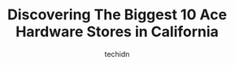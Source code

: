 ---
layout: ampstory
image: https://i0.wp.com/www.depkes.org/wp-content/uploads/2023/06/ace-hardware-0-in-california-1685967615.jpeg?resize=640,853
author: techidn
featured: false
description: Discover the impressive array of Ace Hardware options in California, where you can find 10 of the largest Ace Hardware establishments in the area. From renowned classics to hidden gems, Cali
title: Discovering The Biggest 10 Ace Hardware Stores in California
cover:
   title: Discovering The Biggest 10 Ace Hardware Stores in California
   subtitle: Rickpate
   background: https://www.depkes.org/wp-content/uploads/2023/06/ace-hardware-0-in-california-1685967615.jpeg

pages: 
 - layout: thirds
   top: <h1>#1 Ace Hardware of Van Nuys</h1>
   bottom: "<p>What a relief.  A hardware store that actually has hardware.  I cant believe how relieved I was to finally find a true hardware store in the Valley.  All of the hom</p>"
   background: https://www.depkes.org/wp-content/uploads/2023/06/ace-hardware-1-in-california-1685967616.jpeg
   backgroundblur: true
 - layout: thirds
   top: <h1>#2 Downtown Walnut Creek Ace Hardware</h1>
   bottom: "<p>2044 Mt Diablo Blvd, Walnut Creek, CA 94596, United States</p>"
   background: https://www.depkes.org/wp-content/uploads/2023/06/ace-hardware-2-in-california-1685967616.jpeg
   cta:
      link: https://www.depkes.org/blog/discovering-the-biggest-10-ace-hardware-stores-in-california/
      text: Discovering The Biggest 10 Ace Hardware Stores in California
 - layout: thirds
   top: <h1>#3 Mountain View-Ace Hardware of Mountain</h1>
   bottom: "<p>2555 Charleston Rd, Mountain View, CA 94043, United States</p>"
   background: https://www.depkes.org/wp-content/uploads/2023/06/ace-hardware-3-in-california-1685967616.jpeg
   cta:
      link: https://www.depkes.org/blog/discovering-the-biggest-10-ace-hardware-stores-in-california/
      text: Discovering The Biggest 10 Ace Hardware Stores in California
 - layout: thirds
   top: <h1>#4 Ace Hardware of Pinole</h1>
   bottom: "<p>1440 Fitzgerald Dr, Pinole, CA 94564, United States</p>"
   background: https://images.unsplash.com/photo-1527066579998-dbbae57f45ce?ixlib=rb-4.0.3&ixid=MnwxMjA3fDB8MHxwaG90by1wYWdlfHx8fGVufDB8fHx8&auto=format&fit=crop&w=640&h=853&q=80
   cta:
      link: https://www.depkes.org/blog/discovering-the-biggest-10-ace-hardware-stores-in-california/
      text: Discovering The Biggest 10 Ace Hardware Stores in California
 - layout: thirds
   top: <h1>#5 Davis Ace Hardware</h1>
   bottom: "<p>815 3rd St, Davis, CA 95616, United States</p>"
   background: https://images.unsplash.com/photo-1591393223703-56fe1347ac62?ixlib=rb-4.0.3&ixid=MnwxMjA3fDB8MHxwaG90by1wYWdlfHx8fGVufDB8fHx8&auto=format&fit=crop&w=640&h=853&q=80
   cta:
      link: https://www.depkes.org/blog/discovering-the-biggest-10-ace-hardware-stores-in-california/
      text: Discovering The Biggest 10 Ace Hardware Stores in California
 - layout: thirds
   top: <h1>#6 Ace Hardware of La Crescenta</h1>
   bottom: "<p>3100 Foothill Blvd, La Crescenta-Montrose, CA 91214, United States</p>"
   background: https://images.unsplash.com/photo-1561679660-d00ee1e0dc8e?ixlib=rb-4.0.3&ixid=MnwxMjA3fDB8MHxwaG90by1wYWdlfHx8fGVufDB8fHx8&auto=format&fit=crop&w=640&h=853&q=80
   cta:
      link: https://www.depkes.org/blog/discovering-the-biggest-10-ace-hardware-stores-in-california/
      text: Discovering The Biggest 10 Ace Hardware Stores in California
 - layout: thirds
   top: <h1>#7 Ace Hardware</h1>
   bottom: "<p>14000 Crenshaw Blvd, Gardena, CA 90249, United States</p>"
   background: https://images.unsplash.com/photo-1632260260864-caf7fde5ec36?ixlib=rb-4.0.3&ixid=MnwxMjA3fDB8MHxwaG90by1wYWdlfHx8fGVufDB8fHx8&auto=format&fit=crop&w=640&h=853&q=80
   cta:
      link: https://www.depkes.org/blog/discovering-the-biggest-10-ace-hardware-stores-in-california/
      text: Discovering The Biggest 10 Ace Hardware Stores in California
 - layout: thirds
   middle: Continue reading...
   background: https://images.unsplash.com/photo-1599422314077-f4dfdaa4cd09?ixlib=rb-4.0.3&ixid=MnwxMjA3fDB8MHxwaG90by1wYWdlfHx8fGVufDB8fHx8&auto=format&fit=crop&w=640&h=853&q=80
   cta:
      link: https://www.depkes.org/blog/discovering-the-biggest-10-ace-hardware-stores-in-california/
      text: Discovering The Biggest 10 Ace Hardware Stores in California
      
---